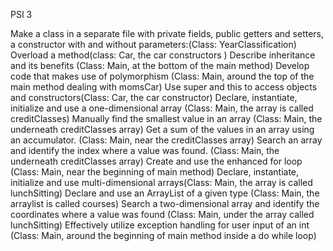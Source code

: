 PSI 3

Make a class in a separate file with private fields, public getters and setters, a constructor with and without parameters:(Class: YearClassification)
Overload a method(class: Car, the car constructors )
Describe inheritance and its benefits (Class: Main, at the bottom of the main method)
Develop code that makes use of polymorphism (Class: Main, around the top of the main method dealing with momsCar)
Use super and this to access objects and constructors(Class: Car, the car constructor)
Declare, instantiate, initialize and use a one-dimensional array (Class: Main, the array is called creditClasses)
Manually find the smallest value in an array (Class: Main, the underneath creditClasses array)
Get a sum of the values in an array using an accumulator. (Class: Main, near the creditClasses array)
Search an array and identify the index where a value was found. (Class: Main, the underneath creditClasses array)
Create and use the enhanced for loop (Class: Main, near the beginning of main method)
Declare, instantiate, initialize and use multi-dimensional arrays(Class: Main, the array is called lunchSitting)
Declare and use an ArrayList of a given type (Class: Main, the arraylist is called courses)
Search a two-dimensional array and identify the coordinates where a value was found (Class: Main, under the array called lunchSitting)
Effectively utilize exception handling for user input of an int (Class: Main, around the beginning of main method inside a do while loop)
